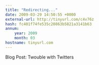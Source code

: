 ```yaml
---
title: "Redirecting..."
date: 2009-03-29 14:50:55 +0000
external-url: http://tinyurl.com/c4v76z
hash: fc401f74fe535c20863b5821a3141b63
annum:
    year: 2009
    month: 03
hostname: tinyurl.com
---
```


Blog Post: Twouble with Twitters 
